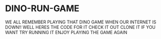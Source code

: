 # DINO-RUN-GAME
WE ALL REMEMBER PLAYING THAT DINO GAME WHEN OUR INTERNET IS DOWN!!
WELL HERES THE CODE FOR IT
CHECK IT OUT
CLONE IT IF YOU WANT
TRY RUNNING IT
ENJOY PLAYING THE GAME AGAIN

